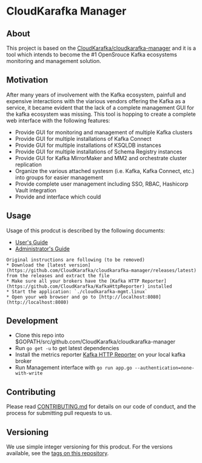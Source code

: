 # CloudKarafka Manager

## About
This project is based on the [CloudKarafka/cloudkarafka-manager](https://github.com/CloudKarafka/cloudkarafka-manager) and it is a tool which intends to become the #1 OpenSrouce Kafka ecosystems monitoring and management solution.

## Motivation
After many years of involvement with the Kafka ecosystem, painfull and expensive interactions with the viarious vendors offering the Kafka as a service, it became evident that the lack of a complete management GUI for the kafka ecosystem was missing.
This tool is hopping to create a complete web interface with the following features:
* Provide GUI for monitoring and management of multiple Kafka clusters
* Provide GUI for multiple installations of Kafka Connect
* Provide GUI for multiple installations of KSQLDB instances
* Provide GUI for multiple installations of Schema Registry instances
* Provide GUI for Kafka MirrorMaker and MM2 and orchestrate cluster replication
* Organize the various attached systesm (i.e. Kafka, Kafka Connect, etc.) into groups for easier management
* Provide complete user management including SSO, RBAC, Hashicorp Vault integration
* Provide and interface which could 

## Usage

Usage of this prodcut is described by the following documents:
* [User's Guide]()
* [Administrator's Guide]()

```
Original instructions are following (to be removed)
* Download the [latest version](https://github.com/CloudKarafka/cloudkarafka-manager/releases/latest) from the releases and extract the file
* Make sure all your brokers have the [Kafka HTTP Reporter](https://github.com/CloudKarafka/KafkaHttpReporter) installed
* Start the application: `./cloudkarafka-mgmt.linux`
* Open your web browser and go to [http://localhost:8080](http://localhost:8080)
```

## Development

* Clone this repo into $GOPATH/src/github.com/CloudKarafka/cloudkarafka-manager
* Run `go get -u` to get latest dependencies
* Install the metrics reporter [Kafka HTTP Reporter](https://github.com/CloudKarafka/KafkaHttpReporter) on your local kafka broker
* Run Management interface with `go run app.go --authentication=none-with-write`

## Contributing

Please read [CONTRIBUTING.md](CONTRIBUTING.md) for details on our code of conduct, and the process for submitting pull requests to us.

## Versioning

We use simple integer versioning for this prodcut. For the versions available, see the [tags on this repository](https://github.com/bitspike/cloudkarafka-manager/tags).

